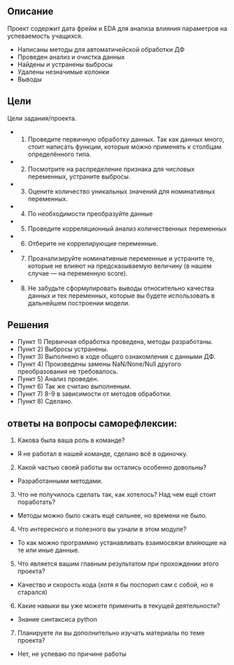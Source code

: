 ## Описание

Проект содержит дата фрейм и EDA для анализа влияния параметров на успеваемость учащихся.

- Написаны методы для автоматичейской обработки ДФ
- Проведен анализ и очистка данных
- Найдены и устранены выбросы
- Удалены незначимые колонки
- Выводы
 

## Цели

Цели задания/проекта.

- 1) Проведите первичную обработку данных. Так как данных много, стоит написать функции, которые можно применять к столбцам определённого типа.
- 2) Посмотрите на распределение признака для числовых переменных, устраните выбросы.
- 3) Оцените количество уникальных значений для номинативных переменных.
- 4) По необходимости преобразуйте данные
- 5) Проведите корреляционный анализ количественных переменных
- 6) Отберите не коррелирующие переменные.
- 7) Проанализируйте номинативные переменные и устраните те, которые не влияют на предсказываемую величину (в нашем случае — на переменную score).
- 8) Не забудьте сформулировать выводы относительно качества данных и тех переменных, которые вы будете использовать в дальнейшем построении модели.

## Решения

- Пункт 1) Первичная обработка проведена, методы разработаны.
- Пункт 2) Выбросы устранены.
- Пункт 3) Выполнено в ходе общего ознакомления с данными ДФ.
- Пункт 4) Произведены замены NaN/None/Null другого преобразования не требовалось.
- Пункт 5) Анализ проведен.
- Пункт 6) Так же считаю выполненым.
- Пункт 7) 8-9 в зависимости от методов обработки.
- Пункт 8) Сделано.



## ответы на вопросы саморефлексии:

1. Какова была ваша роль в команде?
- Я не работал в нашей команде, сделано всё в одиночку.

2. Какой частью своей работы вы остались особенно довольны?
- Разработанными методами.

3. Что не получилось сделать так, как хотелось? Над чем ещё стоит поработать?
- Методы можно было сжать ещё сильнее, но времени не было.

4. Что интересного и полезного вы узнали в этом модуле?
- То как можно программно устанавливать взаимосвязи влияющие на те или иные данные.

5. Что является вашим главным результатом при прохождении этого проекта?
- Качество и скорость кода (хотя я бы поспорил сам с собой, но я старался)

6. Какие навыки вы уже можете применить в текущей деятельности?
- Знание синтаксиса python

7. Планируете ли вы дополнительно изучать материалы по теме проекта?
- Нет, не успеваю по причине работы
